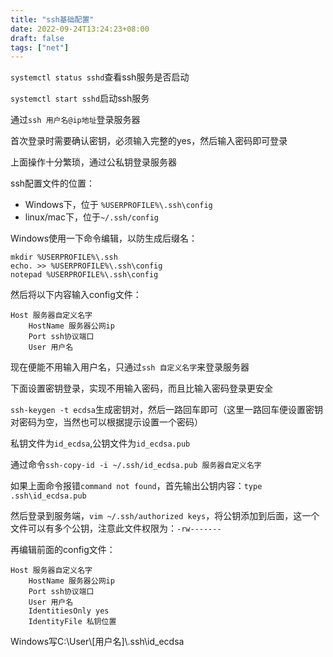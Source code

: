 ```yaml
---
title: "ssh基础配置"
date: 2022-09-24T13:24:23+08:00
draft: false
tags: ["net"]
---
```


`systemctl status sshd`查看ssh服务是否启动

`systemctl start sshd`启动ssh服务

通过`ssh 用户名@ip地址`登录服务器

首次登录时需要确认密钥，必须输入完整的yes，然后输入密码即可登录

上面操作十分繁琐，通过公私钥登录服务器

ssh配置文件的位置：

+ Windows下，位于 `%USERPROFILE%\.ssh\config`
+ linux/mac下，位于`~/.ssh/config`

Windows使用一下命令编辑，以防生成后缀名：
```shell
mkdir %USERPROFILE%\.ssh
echo. >> %USERPROFILE%\.ssh\config
notepad %USERPROFILE%\.ssh\config
```

然后将以下内容输入config文件：
```shell
Host 服务器自定义名字
	HostName 服务器公网ip
	Port ssh协议端口
	User 用户名
```

现在便能不用输入用户名，只通过`ssh 自定义名字`来登录服务器

下面设置密钥登录，实现不用输入密码，而且比输入密码登录更安全

`ssh-keygen -t ecdsa`生成密钥对，然后一路回车即可（这里一路回车便设置密钥对密码为空，当然也可以根据提示设置一个密码）

私钥文件为`id_ecdsa`,公钥文件为`id_ecdsa.pub`

通过命令`ssh-copy-id -i ~/.ssh/id_ecdsa.pub 服务器自定义名字`

如果上面命令报错`command not found`，首先输出公钥内容：`type .ssh\id_ecdsa.pub`

然后登录到服务端，`vim ~/.ssh/authorized keys`，将公钥添加到后面，这一个文件可以有多个公钥，注意此文件权限为：`-rw-------`

再编辑前面的config文件：
```shell
Host 服务器自定义名字
	HostName 服务器公网ip
	Port ssh协议端口
	User 用户名
	IdentitiesOnly yes
	IdentityFile 私钥位置
```

Windows写C:\User\\[用户名]\\.ssh\id_ecdsa

